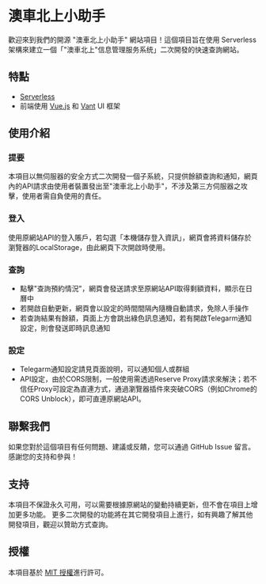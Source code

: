 # 澳車北上小助手

歡迎來到我們的開源 "澳車北上小助手" 網站項目！這個項目旨在使用 Serverless 架構來建立一個「"澳車北上"信息管理服务系统」二次開發的快速查詢網站。

## 特點

- [Serverless](https://www.serverless.com/)
- 前端使用 [Vue.js](https://vuejs.org/) 和 [Vant](https://vant-contrib.gitee.io/vant/) UI 框架

## 使用介紹

### 提要
本項目以無伺服器的安全方式二次開發一個子系統，只提供餘額查詢和通知，網頁內的API請求由使用者裝置發出至"澳車北上小助手"，不涉及第三方伺服器之攻擊，使用者需自負使用的責任。

### 登入
使用原網站API的登入賬戶，若勾選「本機儲存登入資訊」，網頁會將資料儲存於瀏覽器的LocalStorage，由此網頁下次開啟時使用。

### 查詢
- 點擊"查詢預約情況"，網頁會發送請求至原網站API取得剩額資料，顯示在日曆中
- 若開啟自動更新，網頁會以設定的時間間隔內隨機自動請求，免除人手操作
- 若查詢結果有餘額，頁面上方會跳出綠色訊息通知，若有開啟Telegarm通知設定，則會發送即時訊息通知

### 設定
- Telegarm通知設定請見頁面說明，可以通知個人或群組
- API設定，由於CORS限制，一般使用需透過Reserve Proxy請求來解決；若不信任Proxy可設定為直連方式，通過瀏覽器插件來突破CORS（例如Chrome的CORS Unblock），即可直連原網站API。

## 聯繫我們

如果您對於這個項目有任何問題、建議或反饋，您可以通過 GitHub Issue 留言。
感謝您的支持和參與！

## 支持
本項目不保證永久可用，可以需要根據原網站的變動持續更新，但不會在項目上增加更多功能。
更多二次開發的功能將在其它開發項目上進行，如有興趣了解其他開發項目，觀迎以贊助方式查詢。

## 授權

本項目基於 [MIT 授權](LICENSE)進行許可。
